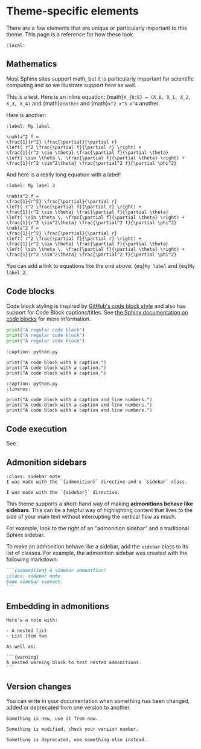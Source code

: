# Theme-specific elements

There are a few elements that are unique or particularly important to this theme.
This page is a reference for how these look.

```{contents} Page contents
:local:
```

## Mathematics

Most Sphinx sites support math, but it is particularly important for scientific computing and so we illustrate support here as well.

This is a test. Here is an inline equation: {math}`X_{0:5} = (X_0, X_1, X_2, X_3, X_4)` and {math}`another` and {math}`x^2 x^3 x^4` another.

Here is another:

```{math}
:label: My label

\nabla^2 f =
\frac{1}{r^2} \frac{\partial}{\partial r}
\left( r^2 \frac{\partial f}{\partial r} \right) +
\frac{1}{r^2 \sin \theta} \frac{\partial f}{\partial \theta}
\left( \sin \theta \, \frac{\partial f}{\partial \theta} \right) +
\frac{1}{r^2 \sin^2\theta} \frac{\partial^2 f}{\partial \phi^2}
```

And here is a really long equation with a label!

```{math}
:label: My label 2

\nabla^2 f =
\frac{1}{r^2} \frac{\partial}{\partial r}
\left( r^2 \frac{\partial f}{\partial r} \right) +
\frac{1}{r^2 \sin \theta} \frac{\partial f}{\partial \theta}
\left( \sin \theta \, \frac{\partial f}{\partial \theta} \right) +
\frac{1}{r^2 \sin^2\theta} \frac{\partial^2 f}{\partial \phi^2}
\nabla^2 f =
\frac{1}{r^2} \frac{\partial}{\partial r}
\left( r^2 \frac{\partial f}{\partial r} \right) +
\frac{1}{r^2 \sin \theta} \frac{\partial f}{\partial \theta}
\left( \sin \theta \, \frac{\partial f}{\partial \theta} \right) +
\frac{1}{r^2 \sin^2\theta} \frac{\partial^2 f}{\partial \phi^2}
```

You can add a link to equations like the one above: {eq}`My label` and {eq}`My label 2`.

## Code blocks

Code block styling is inspired by [GitHub's code block style](https://primer.style/css/components/markdown) and also has support for Code Block captions/titles.
See [the Sphinx documentation on code blocks](https://www.sphinx-doc.org/en/master/usage/restructuredtext/directives.html#directive-code-block) for more information.

```python
print("A regular code block")
print("A regular code block")
print("A regular code block")
```

```{code-block} python
:caption: python.py

print("A code block with a caption.")
print("A code block with a caption.")
print("A code block with a caption.")
```

```{code-block} python
:caption: python.py
:linenos:

print("A code block with a caption and line numbers.")
print("A code block with a caption and line numbers.")
print("A code block with a caption and line numbers.")
```

## Code execution

See [](pydata.md).

## Admonition sidebars

```{admonition} A sidebar admonition!
:class: sidebar note
I was made with the `{admonition}` directive and a `sidebar` class.
```

```{sidebar} Sidebar title
I was made with the `{sidebar}` directive.
```

This theme supports a short-hand way of making **admonitions behave like sidebars**.
This can be a helpful way of highlighting content that lives to the side of your main text without interrupting the vertical flow as much.

For example, look to the right of an "admonition sidebar" and a traditional Sphinx sidebar.

To make an admonition behave like a sidebar, add the `sidebar` class to its list of classes.
For example, the admonition sidebar was created with the following markdown:

````md
```{admonition} A sidebar admonition!
:class: sidebar note
Some sidebar content.
```
````

## Embedding in admonitions

````{note}
Here's a note with:

- A nested list
- List item two

As well as:

```{warning}
A nested warning block to test nested admonitions.
```
````

## Version changes

You can write in your documentation when something has been changed,
added or deprecated from one version to another.

```{versionadded} 0.1.1
Something is new, use it from now.
```

```{versionchanged} 0.1.1
Something is modified, check your version number.
```

```{deprecated} 0.1.1
Something is deprecated, use something else instead.
```
